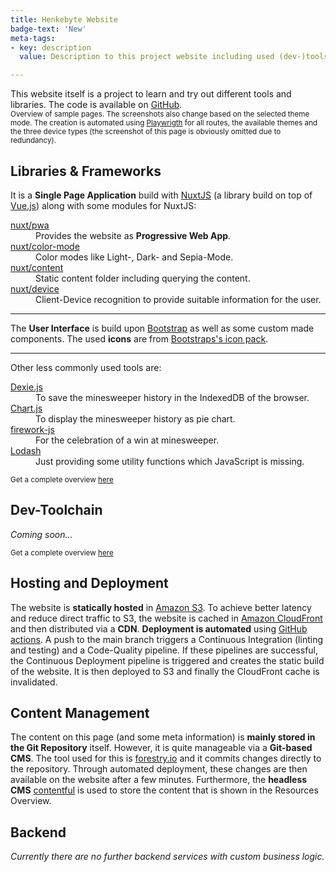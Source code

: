```yaml
---
title: Henkebyte Website
badge-text: 'New'
meta-tags:
- key: description
  value: Description to this project website including used (dev-)tools, hosting, deployment and content management.

---
```

<the-lead full-width>
  This website itself is a project to learn and try out different tools and libraries. The code is available on <a href="https://github.com/manuelhenke/henkebyte" target="_blank">GitHub</a>.
</the-lead>

<div class="vstack gap-1 align-items-center my-4">
  <website-screenshot-gallery disable-auto-play></website-screenshot-gallery>
  <small class="text-muted text-center"
    >Overview of sample pages. The screenshots also change based on the
    selected theme mode. The creation is automated using
    <a href="http://playwright.com" target="_blank">Playwrigth</a> for all routes, the available themes and the
    three device types (the screenshot of this page is obviously omitted due to redundancy).</small
  >
</div>

<section id="libraries-and-frameworks">
  <!-- #libraries-and-frameworks -->
  <h2>Libraries & Frameworks</h2>
  <p>
    It is a <strong>Single Page Application</strong> build with <a href="https://nuxtjs.org/" target="_blank">NuxtJS</a> (a library build on top of <a href="https://vuejs.org/" target="_blank">Vue.js</a>) along with some modules for NuxtJS:
    <dl class="row">
      <dt class="col-md-3"><a href="https://pwa.nuxtjs.org/" target="_blank">nuxt/pwa</a></dt>
      <dd class="col-md-9">Provides the website as <strong>Progressive Web App</strong>.</dd>
      <dt class="col-md-3"><a href="https://color-mode.nuxtjs.org/" target="_blank">nuxt/color-mode</a></dt>
      <dd class="col-md-9">Color modes like Light-, Dark- and Sepia-Mode.</dd>
      <dt class="col-md-3"><a href="https://content.nuxtjs.org/" target="_blank">nuxt/content</a></dt>
      <dd class="col-md-9">Static content folder including querying the content.</dd>
      <dt class="col-md-3"><a href="https://github.com/nuxt-community/device-module#readme" target="_blank">nuxt/device</a></dt>
      <dd class="col-md-9">Client-Device recognition to provide suitable information for the user.</dd>
    </dl>
  </p>
  <hr />
  <p>
    The <strong>User Interface</strong> is build upon <a href="https://getbootstrap.com/" target="_blank">Bootstrap</a> as well as some custom made components. The used <strong>icons</strong> are from <a href="https://icons.getbootstrap.com/" target="_blank">Bootstraps's icon pack</a>. 
  </p>
  <hr />
  <p>
    Other less commonly used tools are:
    <dl class="row">
      <dt class="col-md-3"><a href="https://dexie.org/" target="_blank">Dexie.js</a></dt>
      <dd class="col-md-9">To save the minesweeper history in the IndexedDB of the browser.</dd>
      <dt class="col-md-3"><a href="https://www.chartjs.org/" target="_blank">Chart.js</a></dt>
      <dd class="col-md-9">To display the minesweeper history as pie chart.</dd>
      <dt class="col-md-3"><a href="https://fireworks.js.org/" target="_blank">firework-js</a></dt>
      <dd class="col-md-9">For the celebration of a win at minesweeper.</dd>
      <dt class="col-md-3"><a href="https://lodash.com/" target="_blank">Lodash</a></dt>
      <dd class="col-md-9">Just providing some utility functions which JavaScript is missing.</dd>
    </dl>
  </p>
  <p>
    <small class="text-muted">Get a complete overview <a href="https://github.com/manuelhenke/henkebyte/blob/main/package.json#L22-L43" target="_blank">here</a></small>
  </p>
  <!-- /#libraries-and-frameworks -->
</section>

<section id="dev-toolchain">
  <!-- #dev-toolchain -->
  <h2>Dev-Toolchain</h2>
  <p>
    <em>Coming soon...</em>
  </p>
  <p>
    <small class="text-muted">Get a complete overview <a href="https://github.com/manuelhenke/henkebyte/blob/main/package.json#L44-L76" target="_blank">here</a></small>
  </p>
  <!-- /#dev-toolchain -->
</section>

<section id="hosting-and-deployment">
  <!-- #hosting-and-deployment -->
  <h2>Hosting and Deployment</h2>
  <p>
    The website is <strong>statically hosted</strong> in <a href="https://aws.amazon.com/s3/" target="_blank">Amazon S3</a>. To achieve better latency and reduce direct traffic to S3, the website is cached in <a href="https://aws.amazon.com/cloudfront/" target="_blank">Amazon CloudFront</a> and then distributed via a <strong>CDN</strong>. <strong>Deployment is automated</strong> using <a href="https://github.com/features/actions" target="_blank">GitHub actions</a>. A push to the main branch triggers a Continuous Integration (linting and testing) and a Code-Quality pipeline. If these pipelines are successful, the Continuous Deployment pipeline is triggered and creates the static build of the website. It is then deployed to S3 and finally the CloudFront cache is invalidated.
  </p>
  <!-- /#hosting-and-deployment -->
</section>

<section id="content-management">
  <!-- #content-management -->
  <h2>Content Management</h2>
  <p>
    The content on this page (and some meta information) is <strong>mainly stored in the Git Repository</strong> itself. However, it is quite manageable via a <strong>Git-based CMS</strong>. The tool used for this is <a href="https://forestry.io/" target="_blank">forestry.io</a> and it commits changes directly to the repository. Through automated deployment, these changes are then available on the website after a few minutes. Furthermore, the <strong>headless CMS</strong> <a href="https://www.contentful.com/" target="_blank">contentful</a> is used to store the content that is shown in the <nuxt-link to="resources-overview">Resources Overview</nuxt-link>.
  </p>
  <!-- /#content-management -->
</section>

<section id="backend">
  <!-- #backend -->
  <h2>Backend</h2>
  <p>
    <em>Currently there are no further backend services with custom business logic.</em>
  </p>
  <!-- /#backend -->
</section>
